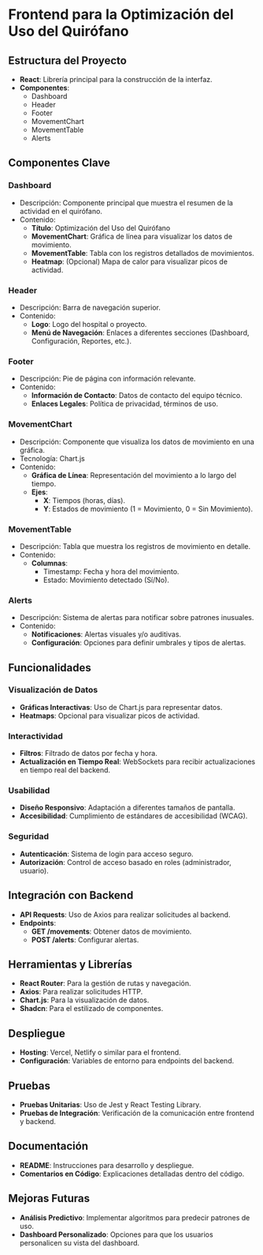 # Frontend para la Optimización del Uso del Quirófano

## Estructura del Proyecto
- **React**: Librería principal para la construcción de la interfaz.
- **Componentes**:
  - Dashboard
  - Header
  - Footer
  - MovementChart
  - MovementTable
  - Alerts

## Componentes Clave
### Dashboard
- Descripción: Componente principal que muestra el resumen de la actividad en el quirófano.
- Contenido:
  - **Título**: Optimización del Uso del Quirófano
  - **MovementChart**: Gráfica de línea para visualizar los datos de movimiento.
  - **MovementTable**: Tabla con los registros detallados de movimientos.
  - **Heatmap**: (Opcional) Mapa de calor para visualizar picos de actividad.

### Header
- Descripción: Barra de navegación superior.
- Contenido:
  - **Logo**: Logo del hospital o proyecto.
  - **Menú de Navegación**: Enlaces a diferentes secciones (Dashboard, Configuración, Reportes, etc.).

### Footer
- Descripción: Pie de página con información relevante.
- Contenido:
  - **Información de Contacto**: Datos de contacto del equipo técnico.
  - **Enlaces Legales**: Política de privacidad, términos de uso.

### MovementChart
- Descripción: Componente que visualiza los datos de movimiento en una gráfica.
- Tecnología: Chart.js
- Contenido:
  - **Gráfica de Línea**: Representación del movimiento a lo largo del tiempo.
  - **Ejes**:
    - **X**: Tiempos (horas, días).
    - **Y**: Estados de movimiento (1 = Movimiento, 0 = Sin Movimiento).

### MovementTable
- Descripción: Tabla que muestra los registros de movimiento en detalle.
- Contenido:
  - **Columnas**:
    - Timestamp: Fecha y hora del movimiento.
    - Estado: Movimiento detectado (Sí/No).

### Alerts
- Descripción: Sistema de alertas para notificar sobre patrones inusuales.
- Contenido:
  - **Notificaciones**: Alertas visuales y/o auditivas.
  - **Configuración**: Opciones para definir umbrales y tipos de alertas.

## Funcionalidades
### Visualización de Datos
- **Gráficas Interactivas**: Uso de Chart.js para representar datos.
- **Heatmaps**: Opcional para visualizar picos de actividad.

### Interactividad
- **Filtros**: Filtrado de datos por fecha y hora.
- **Actualización en Tiempo Real**: WebSockets para recibir actualizaciones en tiempo real del backend.

### Usabilidad
- **Diseño Responsivo**: Adaptación a diferentes tamaños de pantalla.
- **Accesibilidad**: Cumplimiento de estándares de accesibilidad (WCAG).

### Seguridad
- **Autenticación**: Sistema de login para acceso seguro.
- **Autorización**: Control de acceso basado en roles (administrador, usuario).

## Integración con Backend
- **API Requests**: Uso de Axios para realizar solicitudes al backend.
- **Endpoints**:
  - **GET /movements**: Obtener datos de movimiento.
  - **POST /alerts**: Configurar alertas.

## Herramientas y Librerías
- **React Router**: Para la gestión de rutas y navegación.
- **Axios**: Para realizar solicitudes HTTP.
- **Chart.js**: Para la visualización de datos.
- **Shadcn**: Para el estilizado de componentes.

## Despliegue
- **Hosting**: Vercel, Netlify o similar para el frontend.
- **Configuración**: Variables de entorno para endpoints del backend.

## Pruebas
- **Pruebas Unitarias**: Uso de Jest y React Testing Library.
- **Pruebas de Integración**: Verificación de la comunicación entre frontend y backend.

## Documentación
- **README**: Instrucciones para desarrollo y despliegue.
- **Comentarios en Código**: Explicaciones detalladas dentro del código.

## Mejoras Futuras
- **Análisis Predictivo**: Implementar algoritmos para predecir patrones de uso.
- **Dashboard Personalizado**: Opciones para que los usuarios personalicen su vista del dashboard.

